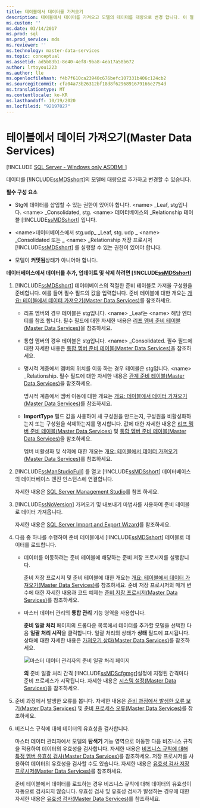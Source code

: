 ```yaml
---
title: 테이블에서 데이터를 가져오기
description: 테이블에서 데이터를 가져오고 모델의 데이터를 대량으로 변경 합니다. 이 절차를 사용 하 여 MDS(Master Data Services) 데이터베이스에서 데이터를 추가, 업데이트 및 삭제할 수 있습니다.
ms.custom: ''
ms.date: 03/14/2017
ms.prod: sql
ms.prod_service: mds
ms.reviewer: ''
ms.technology: master-data-services
ms.topic: conceptual
ms.assetid: ad5b83b1-8e40-4ef8-9ba8-4ea17a58b672
author: lrtoyou1223
ms.author: lle
ms.openlocfilehash: f4b7f610ca23940c676befc107331b406c124cb2
ms.sourcegitcommit: cfa04a73b26312bf18d8f6296891679166e2754d
ms.translationtype: MT
ms.contentlocale: ko-KR
ms.lasthandoff: 10/19/2020
ms.locfileid: "92197027"
---
```

# <a name="import-data-from-tables-master-data-services"></a>테이블에서 데이터 가져오기(Master Data Services)

[!INCLUDE [SQL Server - Windows only ASDBMI  ](../includes/applies-to-version/sql-windows-only-asdbmi.md)]

  데이터를 [!INCLUDE[ssMDSshort](../includes/ssmdsshort-md.md)]의 모델에 대량으로 추가하고 변경할 수 있습니다.  
  
 **필수 구성 요소**  
  
-   Stg에 데이터를 삽입할 수 있는 권한이 있어야 합니다. \<name> _Leaf, stg입니다. \<name> _Consolidated, stg. \<name> 데이터베이스의 _Relationship 테이블 [!INCLUDE[ssMDSshort](../includes/ssmdsshort-md.md)] 입니다.  
  
-   \<name>데이터베이스에서 stg.udp_ _Leaf, stg. udp \_ \<name> _Consolidated 또는 \_ \<name> _Relationship 저장 프로시저 [!INCLUDE[ssMDSshort](../includes/ssmdsshort-md.md)] 를 실행할 수 있는 권한이 있어야 합니다.  
  
-   모델이 **커밋됨**상태가 아니어야 합니다.  
  
 **데이터베이스에서 데이터를 추가, 업데이트 및 삭제 하려면 [!INCLUDE[ssMDSshort](../includes/ssmdsshort-md.md)]**  
  
1.  [!INCLUDE[ssMDSshort](../includes/ssmdsshort-md.md)] 데이터베이스의 적절한 준비 테이블로 가져올 구성원을 준비합니다. 예를 들어 필수 필드의 값을 입력합니다. 준비 테이블에 대한 개요는 [개요: 테이블에서 데이터 가져오기&#40;Master Data Services&#41;](../master-data-services/overview-importing-data-from-tables-master-data-services.md)를 참조하세요.  
  
    -   리프 멤버의 경우 테이블은 stg입니다. \<name> _Leaf는 \<name> 해당 엔터티를 참조 합니다. 필수 필드에 대한 자세한 내용은 [리프 멤버 준비 테이블&#40;Master Data Services&#41;](../master-data-services/leaf-member-staging-table-master-data-services.md)을 참조하세요.  
  
    -   통합 멤버의 경우 테이블은 stg입니다. \<name> _Consolidated. 필수 필드에 대한 자세한 내용은 [통합 멤버 준비 테이블&#40;Master Data Services&#41;](../master-data-services/consolidated-member-staging-table-master-data-services.md)을 참조하세요.  
  
    -   명시적 계층에서 멤버의 위치를 이동 하는 경우 테이블은 stg입니다. \<name> _Relationship. 필수 필드에 대한 자세한 내용은 [관계 준비 테이블&#40;Master Data Services&#41;](../master-data-services/relationship-staging-table-master-data-services.md)을 참조하세요.  
  
         명시적 계층에서 멤버 이동에 대한 개요는 [개요: 테이블에서 데이터 가져오기&#40;Master Data Services&#41;](../master-data-services/overview-importing-data-from-tables-master-data-services.md)를 참조하세요.  
  
    -   **ImportType** 필드 값을 사용하여 새 구성원을 만드는지, 구성원을 비활성화하는지 또는 구성원을 삭제하는지를 명시합니다. 값에 대한 자세한 내용은 [리프 멤버 준비 테이블&#40;Master Data Services&#41;](../master-data-services/leaf-member-staging-table-master-data-services.md) 및 [통합 멤버 준비 테이블&#40;Master Data Services&#41;](../master-data-services/consolidated-member-staging-table-master-data-services.md)을 참조하세요.  
  
         멤버 비활성화 및 삭제에 대한 개요는 [개요: 테이블에서 데이터 가져오기&#40;Master Data Services&#41;](../master-data-services/overview-importing-data-from-tables-master-data-services.md)를 참조하세요.  
  
2.  [!INCLUDE[ssManStudioFull](../includes/ssmanstudiofull-md.md)] 를 열고 [!INCLUDE[ssMDSshort](../includes/ssmdsshort-md.md)] 데이터베이스의 데이터베이스 엔진 인스턴스에 연결합니다.  
  
     자세한 내용은 [SQL Server Management Studio](../ssms/sql-server-management-studio-ssms.md)를 참조 하세요.  
  
3.  [!INCLUDE[ssNoVersion](../includes/ssnoversion-md.md)] 가져오기 및 내보내기 마법사를 사용하여 준비 테이블로 데이터 가져옵니다.  
  
     자세한 내용은 [SQL Server Import and Export Wizard](~/integration-services/import-export-data/welcome-to-sql-server-import-and-export-wizard.md)를 참조하세요.  
  
4.  다음 중 하나를 수행하여 준비 테이블에서 [!INCLUDE[ssMDSshort](../includes/ssmdsshort-md.md)] 테이블로 데이터를 로드합니다.  
  
    -   데이터를 이동하려는 준비 테이블에 해당하는 준비 저장 프로시저를 실행합니다.  
  
         준비 저장 프로시저 및 준비 테이블에 대한 개요는 [개요: 테이블에서 데이터 가져오기&#40;Master Data Services&#41;](../master-data-services/overview-importing-data-from-tables-master-data-services.md)를 참조하세요. 준비 저장 프로시저의 매개 변수에 대한 자세한 내용과 코드 예제는 [준비 저장 프로시저&#40;Master Data Services&#41;](../master-data-services/staging-stored-procedure-master-data-services.md)를 참조하세요.  
  
    -   마스터 데이터 관리의 **통합 관리** 기능 영역을 사용합니다.  
  
         **준비 일괄 처리** 페이지의 드롭다운 목록에서 데이터를 추가할 모델을 선택한 다음 **일괄 처리 시작**을 클릭합니다. 일괄 처리의 상태가 **상태** 필드에 표시됩니다. 상태에 대한 자세한 내용은 [가져오기 상태&#40;Master Data Services&#41;](../master-data-services/import-statuses-master-data-services.md)를 참조하세요.  
  
         ![마스터 데이터 관리자의 준비 일괄 처리 페이지](../master-data-services/media/mds-stagingbatchespage.png "마스터 데이터 관리자의 준비 일괄 처리 페이지")  
  
         **의** 준비 일괄 처리 간격 [!INCLUDE[ssMDScfgmgr](../includes/ssmdscfgmgr-md.md)]설정에 지정된 간격마다 준비 프로세스가 시작됩니다. 자세한 내용은 [시스템 설정&#40;Master Data Services&#41;](../master-data-services/system-settings-master-data-services.md)을 참조하세요.  
  
5.  준비 과정에서 발생한 오류를 봅니다. 자세한 내용은 [준비 과정에서 발생한 오류 보기&#40;Master Data Services&#41;](../master-data-services/view-errors-that-occur-during-staging-master-data-services.md) 및 [준비 프로세스 오류&#40;Master Data Services&#41;](../master-data-services/staging-process-errors-master-data-services.md)를 참조하세요.  
  
6.  비즈니스 규칙에 대해 데이터의 유효성을 검사합니다.  
  
     마스터 데이터 관리자에서 모델의 **탐색기** 기능 영역으로 이동한 다음 비즈니스 규칙을 적용하여 데이터의 유효성을 검사합니다. 자세한 내용은 [비즈니스 규칙에 대해 특정 멤버 유효성 검사&#40;Master Data Services&#41;](../master-data-services/validate-specific-members-against-business-rules-master-data-services.md)를 참조하세요. 저장 프로시저를 사용하여 데이터의 유효성을 검사할 수도 있습니다. 자세한 내용은 [유효성 검사 저장 프로시저&#40;Master Data Services&#41;](../master-data-services/validation-stored-procedure-master-data-services.md)를 참조하세요.  
  
     준비 테이블에서 데이터를 로드하는 경우 비즈니스 규칙에 대해 데이터의 유효성이 자동으로 검사되지 않습니다. 유효성 검사 및 유효성 검사가 발생하는 경우에 대한 자세한 내용은 [유효성 검사&#40;Master Data Services&#41;](../master-data-services/validation-master-data-services.md)를 참조하세요.  
  

